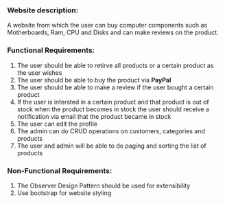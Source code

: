 ### Website description:
A website from which the user can buy computer components such as Motherboards, Ram, CPU and Disks and can make reviews on the product.

### Functional Requirements:
1. The user should be able to retirve all products or a certain product as the user wishes
2. The user should be able to buy the product via **PayPal**
3. The user should be able to make a review if the user bought a certain product
4. If the user is intersted in a certain product and that product is out of stock when the product becomes in stock the user should receive a notification via email that the product became in stock
5. The user can edit the profile
6. The admin can do CRUD operations on customers, categories and products
7. The user and admin will be able to do paging and sorting the list of products

### Non-Functional Requirements:
1. The Observer Design Pattern should be used for extensibility
2. Use bootstrap for website styling
